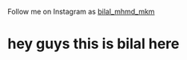 Follow me on Instagram as [bilal_mhmd_mkm](https://www.instagram.com/bilal_mhmd_mkm)
<h1> hey  guys this is bilal here </h1>
